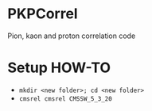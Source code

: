 PKPCorrel
=========

Pion, kaon and proton correlation code

# Setup HOW-TO 
* `mkdir <new folder>; cd <new folder>`
* `cmsrel cmsrel CMSSW_5_3_20`
